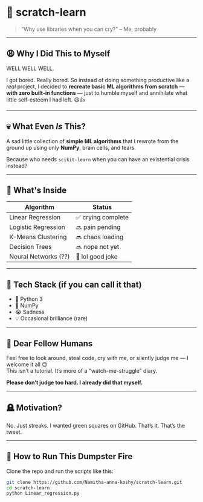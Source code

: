 # 🤡 scratch-learn

> “Why use libraries when you can cry?” – Me, probably

---

## 😩 Why I Did This to Myself

WELL WELL WELL.

I got bored. Really bored. So instead of doing something productive like a *real* project, I decided to **recreate basic ML algorithms from scratch** — **with zero built-in functions** — just to humble myself and annihilate what little self-esteem I had left. 😃👍

---

## 💀 What Even *Is* This?

A sad little collection of **simple ML algorithms** that I rewrote from the ground up using only **NumPy**, brain cells, and tears.

Because who needs `scikit-learn` when you can have an existential crisis instead?

---

## 🧠 What's Inside

| Algorithm              | Status       |
|------------------------|--------------|
| Linear Regression      | ✅ crying complete |
| Logistic Regression    | 🔜 pain pending |
| K-Means Clustering     | 🔜 chaos loading |
| Decision Trees         | 🔜 nope not yet |
| Neural Networks (??)   | 🚫 lol good joke |

---

## 🧪 Tech Stack (if you can call it that)

- 🐍 Python 3
- 🧮 NumPy
- 😭 Sadness
- 💡 Occasional brilliance (rare)

---

## 💌 Dear Fellow Humans

Feel free to look around, steal code, cry with me, or silently judge me — I welcome it all 🙃  
This isn’t a tutorial. It’s more of a "watch-me-struggle" diary.

**Please don’t judge too hard. I already did that myself.**

---

## 🪦 Motivation?

No. Just streaks. I wanted green squares on GitHub. That’s it. That’s the tweet.

---

## 🚀 How to Run This Dumpster Fire

Clone the repo and run the scripts like this:

```bash
git clone https://github.com/Namitha-anna-koshy/scratch-learn.git
cd scratch-learn
python Linear_regression.py

